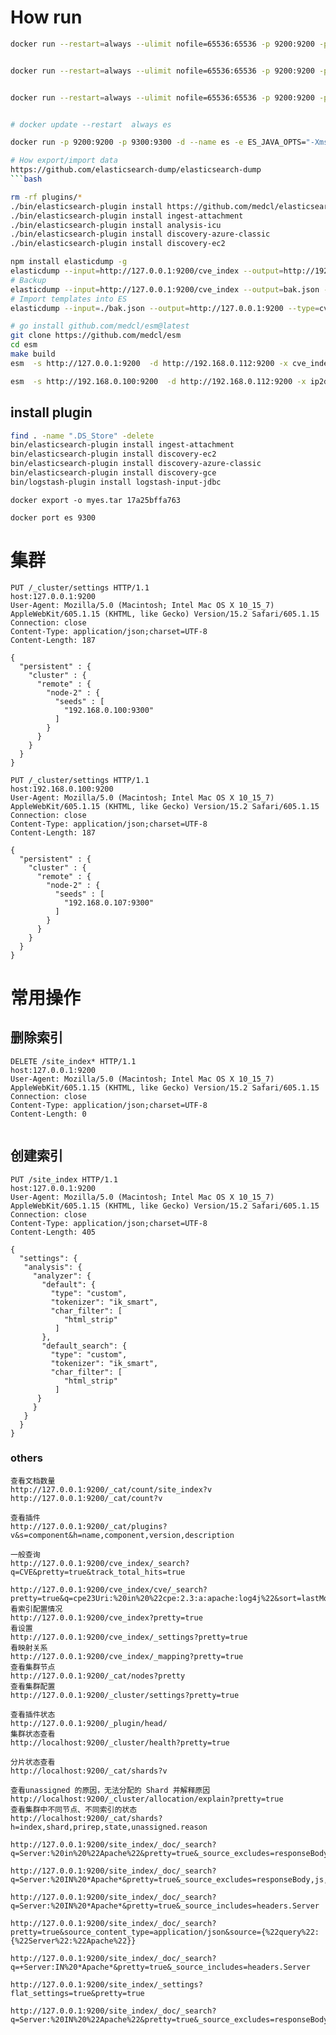 
# How run
```bash
docker run --restart=always --ulimit nofile=65536:65536 -p 9200:9200 -p 9300:9300 -d --name es -e ES_JAVA_OPTS="-Xms8g -Xmx8g" -v $PWD/logs:/usr/share/elasticsearch/logs -v $PWD/config:/usr/share/elasticsearch/config -v $PWD/data:/usr/share/elasticsearch/data -v $PWD/plugins:/usr/share/elasticsearch/plugins  elasticsearch:7.16.2


docker run --restart=always --ulimit nofile=65536:65536 -p 9200:9200 -p 9300:9300 -d --name es -e ES_JAVA_OPTS="-Xms8g -Xmx8g" -v $PWD/logs:/usr/share/elasticsearch/logs -v $PWD/conf/elasticsearch.yml:/usr/share/elasticsearch/config/elasticsearch.yml -v $PWD/conf/jvm.options:/usr/share/elasticsearch/config/jvm.options  -v $PWD/data:/usr/share/elasticsearch/data  elasticsearch:7.16.2


docker run --restart=always --ulimit nofile=65536:65536 -p 9200:9200 -p 9300:9300 -d --name es -v $PWD/logs:/usr/share/elasticsearch/logs -v $PWD/conf/elasticsearch.yml:/usr/share/elasticsearch/config/elasticsearch.yml -v $PWD/conf/jvm.options:/usr/share/elasticsearch/config/jvm.options  -v $PWD/data:/usr/share/elasticsearch/data  elasticsearch:7.16.2


# docker update --restart  always es

docker run -p 9200:9200 -p 9300:9300 -d --name es -e ES_JAVA_OPTS="-Xms10g -Xmx10g" -v $PWD/conf:/usr/share/elasticsearch/config -v `pwd`/logs:/usr/share/elasticsearch/logs -v $PWD/data:/usr/share/elasticsearch/data -v $PWD/plugins:/usr/share/elasticsearch/plugins  elasticsearch:7.16.2

# How export/import data
https://github.com/elasticsearch-dump/elasticsearch-dump
```bash

rm -rf plugins/*
./bin/elasticsearch-plugin install https://github.com/medcl/elasticsearch-analysis-ik/releases/download/v7.16.2/elasticsearch-analysis-ik-7.16.2.zip
./bin/elasticsearch-plugin install ingest-attachment
./bin/elasticsearch-plugin install analysis-icu
./bin/elasticsearch-plugin install discovery-azure-classic
./bin/elasticsearch-plugin install discovery-ec2

npm install elasticdump -g
elasticdump --input=http://127.0.0.1:9200/cve_index --output=http://192.168.0.100:9200/cve_index --concurrency=8 --limit=20000 --type=data
# Backup
elasticdump --input=http://127.0.0.1:9200/cve_index --output=bak.json --type=data
# Import templates into ES
elasticdump --input=./bak.json --output=http://127.0.0.1:9200 --type=cve_index

# go install github.com/medcl/esm@latest
git clone https://github.com/medcl/esm
cd esm
make build
esm  -s http://127.0.0.1:9200  -d http://192.168.0.112:9200 -x cve_index  -y cve_index -w=5 -b=10 -c 10000

esm  -s http://192.168.0.100:9200  -d http://192.168.0.112:9200 -x ip2domain_index  -y ip2domain_index -w=5 -b=10 -c 10000

```

## install plugin
```bash
find . -name ".DS_Store" -delete
bin/elasticsearch-plugin install ingest-attachment
bin/elasticsearch-plugin install discovery-ec2
bin/elasticsearch-plugin install discovery-azure-classic
bin/elasticsearch-plugin install discovery-gce
bin/logstash-plugin install logstash-input-jdbc
```


```
docker export -o myes.tar 17a25bffa763

docker port es 9300
```
# 集群
```
PUT /_cluster/settings HTTP/1.1
host:127.0.0.1:9200
User-Agent: Mozilla/5.0 (Macintosh; Intel Mac OS X 10_15_7) AppleWebKit/605.1.15 (KHTML, like Gecko) Version/15.2 Safari/605.1.15
Connection: close
Content-Type: application/json;charset=UTF-8
Content-Length: 187

{
  "persistent" : {
    "cluster" : {
      "remote" : {
        "node-2" : {
          "seeds" : [
            "192.168.0.100:9300"
          ]
        }
      }
    }
  }
}
```

```
PUT /_cluster/settings HTTP/1.1
host:192.168.0.100:9200
User-Agent: Mozilla/5.0 (Macintosh; Intel Mac OS X 10_15_7) AppleWebKit/605.1.15 (KHTML, like Gecko) Version/15.2 Safari/605.1.15
Connection: close
Content-Type: application/json;charset=UTF-8
Content-Length: 187

{
  "persistent" : {
    "cluster" : {
      "remote" : {
        "node-2" : {
          "seeds" : [
            "192.168.0.107:9300"
          ]
        }
      }
    }
  }
}
```
# 常用操作
## 删除索引
```
DELETE /site_index* HTTP/1.1
host:127.0.0.1:9200
User-Agent: Mozilla/5.0 (Macintosh; Intel Mac OS X 10_15_7) AppleWebKit/605.1.15 (KHTML, like Gecko) Version/15.2 Safari/605.1.15
Connection: close
Content-Type: application/json;charset=UTF-8
Content-Length: 0


```
## 创建索引
```
PUT /site_index HTTP/1.1
host:127.0.0.1:9200
User-Agent: Mozilla/5.0 (Macintosh; Intel Mac OS X 10_15_7) AppleWebKit/605.1.15 (KHTML, like Gecko) Version/15.2 Safari/605.1.15
Connection: close
Content-Type: application/json;charset=UTF-8
Content-Length: 405

{
  "settings": {
   "analysis": {
     "analyzer": {
       "default": {
         "type": "custom",
         "tokenizer": "ik_smart",
         "char_filter": [
            "html_strip"
          ]
       },
       "default_search": {
         "type": "custom",
         "tokenizer": "ik_smart",
         "char_filter": [
            "html_strip"
          ]
      }
     }
   }
  }
}
```
### others
```
查看文档数量
http://127.0.0.1:9200/_cat/count/site_index?v
http://127.0.0.1:9200/_cat/count?v

查看插件
http://127.0.0.1:9200/_cat/plugins?v&s=component&h=name,component,version,description

一般查询
http://127.0.0.1:9200/cve_index/_search?q=CVE&pretty=true&track_total_hits=true

http://127.0.0.1:9200/cve_index/cve/_search?pretty=true&q=cpe23Uri:%20in%20%22cpe:2.3:a:apache:log4j%22&sort=lastModifiedDate:desc
看索引配置情况
http://127.0.0.1:9200/cve_index?pretty=true
看设置
http://127.0.0.1:9200/cve_index/_settings?pretty=true
看映射关系
http://127.0.0.1:9200/cve_index/_mapping?pretty=true
查看集群节点
http://127.0.0.1:9200/_cat/nodes?pretty
查看集群配置
http://127.0.0.1:9200/_cluster/settings?pretty=true

查看插件状态
http://127.0.0.1:9200/_plugin/head/
集群状态查看
http://localhost:9200/_cluster/health?pretty=true

分片状态查看
http://localhost:9200/_cat/shards?v

查看unassigned 的原因，无法分配的 Shard 并解释原因
http://localhost:9200/_cluster/allocation/explain?pretty=true
查看集群中不同节点、不同索引的状态
http://localhost:9200/_cat/shards?h=index,shard,prirep,state,unassigned.reason

http://127.0.0.1:9200/site_index/_doc/_search?q=Server:%20in%20%22Apache%22&pretty=true&_source_excludes=responseBody,js

http://127.0.0.1:9200/site_index/_doc/_search?q=Server:%20IN%20*Apache*&pretty=true&_source_excludes=responseBody,js,unsafeser

http://127.0.0.1:9200/site_index/_doc/_search?q=Server:%20IN%20*Apache*&pretty=true&_source_includes=headers.Server

http://127.0.0.1:9200/site_index/_doc/_search?pretty=true&source_content_type=application/json&source={%22query%22:{%22Server%22:%22Apache%22}}

http://127.0.0.1:9200/site_index/_doc/_search?q=+Server:IN%20*Apache*&pretty=true&_source_includes=headers.Server

http://127.0.0.1:9200/site_index/_settings?flat_settings=true&pretty=true

http://127.0.0.1:9200/site_index/_doc/_search?q=Server:%20IN%20%22Apache%22&pretty=true&_source_excludes=responseBody,js,headers.Link


```
